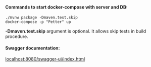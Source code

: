 #### Commands to start docker-compose with server and DB: 
```console
./mvnw package -Dmaven.test.skip
docker-compose -p "Petter" up
```
**-Dmaven.test.skip** argument is optional. It allows skip tests in build procedure.

#### Swagger documentation:
<localhost:8080/swagger-ui/index.html>